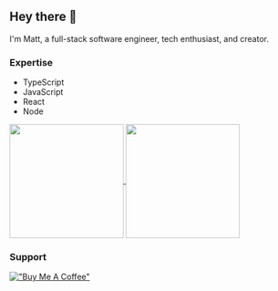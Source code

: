 ## Hey there 👋

I'm Matt, a full-stack software engineer, tech enthusiast, and creator.

### Expertise

- TypeScript
- JavaScript
- React
- Node

<a href="https://github.com/anuraghazra/github-readme-stats">
  <img height=200 align="center" src="https://github-readme-stats.vercel.app/api?username=msmps&show_icons=true&theme=catppuccin_mocha&rank_icon=github&card_width=475&include_all_commits=true" />
</a>
<a href="https://github.com/msmps">
  <img height=200 align="center" src="https://github-readme-stats.vercel.app/api/top-langs/?username=msmps&theme=catppuccin_mocha&layout=compact" />
</a>

### Support

[!["Buy Me A Coffee"](https://www.buymeacoffee.com/assets/img/custom_images/orange_img.png)](https://www.buymeacoffee.com/msmps)
